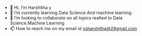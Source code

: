 - 👋 Hi, I’m Harshitha y 
- 🌱 I’m currently learning Data Science And machine learning
- 💞️ I’m looking to collaborate on all topics realted to Data Science.Machine Learning
- 📫 How to reach me on my email id ysharshitha@29gmail.com

<!---
ysharshitha/ysharshitha is a ✨ special ✨ repository because its `README.md` (this file) appears on your GitHub profile.
You can click the Preview link to take a look at your changes.
--->
